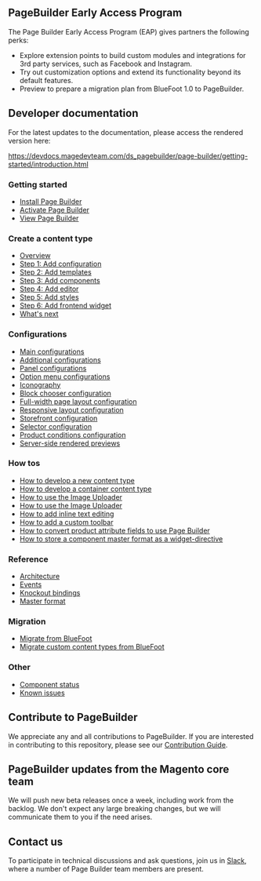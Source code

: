 ## PageBuilder Early Access Program

The Page Builder Early Access Program (EAP) gives partners the following perks:
 
* Explore extension points to build custom modules and integrations for 3rd party services, such as Facebook and Instagram.
* Try out customization options and extend its functionality beyond its default features.
* Preview to prepare a migration plan from BlueFoot 1.0 to PageBuilder.

## Developer documentation

For the latest updates to the documentation, please access the rendered version here:

https://devdocs.magedevteam.com/ds_pagebuilder/page-builder/getting-started/introduction.html

### Getting started

* [Install Page Builder](docs/getting-started/install-pagebuilder.md)
* [Activate Page Builder](docs/getting-started/activate-pagebuilder.md)
* [View Page Builder](docs/getting-started/view-pagebuilder.md)

### Create a content type

* [Overview](docs/create-basic-content-type/overview.md)
* [Step 1: Add configuration](docs/create-basic-content-type/step-1-add-configuration.md)
* [Step 2: Add templates](docs/create-basic-content-type/step-2-add-templates.md)
* [Step 3: Add components](docs/create-basic-content-type/step-3-add-components.md)
* [Step 4: Add editor](docs/create-basic-content-type/step-4-add-editor.md)
* [Step 5: Add styles](docs/create-basic-content-type/step-5-add-styles.md)
* [Step 6: Add frontend widget](docs/create-basic-content-type/step-6-add-frontend-widget.md)
* [What's next](docs/create-basic-content-type/whats-next.md)

### Configurations

* [Main configurations](docs/configurations/content-type-configuration.md)
* [Additional configurations](docs/configurations/additional-configurations.md)
* [Panel configurations](docs/configurations/panel-configurations.md)
* [Option menu configurations](docs/configurations/option-menu-configurations.md)
* [Iconography](docs/configurations/iconography.md)
* [Block chooser configuration](docs/configurations/block-chooser-configuration.md)
* [Full-width page layout configuration](docs/configurations/full-width-page-layout-configuration.md)
* [Responsive layout configuration](docs/configurations/responsive-layout-configuration.md)
* [Storefront configuration](docs/configurations/storefront-configuration.md)
* [Selector configuration](docs/configurations/selector-configuration.md)
* [Product conditions configuration](docs/configurations/product-conditions-configuration.md)
* [Server-side rendered previews](docs/configurations/server-side-rendered-previews.md)

### How tos

* [How to develop a new content type](docs/how-to/how-to-develop-new-content-type.md)
* [How to develop a container content type](docs/how-to/how-to-develop-container-content-type.md)
* [How to use the Image Uploader](docs/how-to/how-to-use-image-uploader.md)
* [How to use the Image Uploader](docs/how-to/how-to-use-image-uploader.md)
* [How to add inline text editing](docs/how-to/how-to-add-inline-text-editing.md)
* [How to add a custom toolbar](docs/how-to/how-to-add-custom-toolbar.md)
* [How to convert product attribute fields to use Page Builder](docs/how-to/how-to-convert-product-attributes-to-use-pagebuilder.md)
* [How to store a component master format as a widget-directive](docs/how-to/how-to-store-master-format-as-widget-directive.md)

### Reference

* [Architecture](docs/reference/architecture.md)
* [Events](docs/reference/events.md)
* [Knockout bindings](docs/reference/knockout-bindings.md)
* [Master format](docs/reference/master-format.md)

### Migration

* [Migrate from BlueFoot](docs/migration/migrate-from-bluefoot.md)
* [Migrate custom content types from BlueFoot](docs/migration/migrate-custom-content-types-from-bluefoot.md)

### Other

* [Component status](docs/component-status.md)
* [Known issues](docs/known-issues.md)

## Contribute to PageBuilder

We appreciate any and all contributions to PageBuilder. If you are interested in contributing to this repository, please see our [Contribution Guide].

## PageBuilder updates from the Magento core team

We will push new beta releases once a week, including work from the backlog. We don't expect any large breaking changes, but we  will communicate them to you if the need arises.

## Contact us

To participate in technical discussions and ask questions, join us in [Slack], where a number of Page Builder team members are present.


[Contribution Guide]: CONTRIBUTING.md
[Slack]: https://magentocommeng.slack.com/messages/GANS1R4C9
